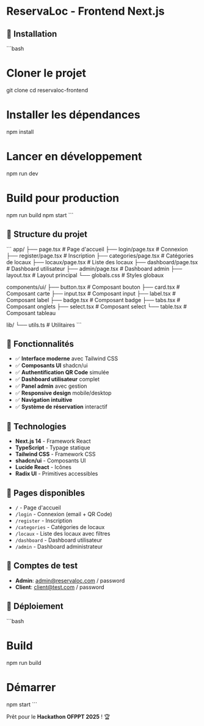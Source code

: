 # ReservaLoc - Frontend Next.js

## 🚀 Installation

\`\`\`bash
# Cloner le projet
git clone <votre-repo>
cd reservaloc-frontend

# Installer les dépendances
npm install

# Lancer en développement
npm run dev

# Build pour production
npm run build
npm start
\`\`\`

## 📁 Structure du projet

\`\`\`
app/
├── page.tsx              # Page d'accueil
├── login/page.tsx        # Connexion
├── register/page.tsx     # Inscription
├── categories/page.tsx   # Catégories de locaux
├── locaux/page.tsx       # Liste des locaux
├── dashboard/page.tsx    # Dashboard utilisateur
├── admin/page.tsx        # Dashboard admin
├── layout.tsx            # Layout principal
└── globals.css           # Styles globaux

components/ui/
├── button.tsx            # Composant bouton
├── card.tsx              # Composant carte
├── input.tsx             # Composant input
├── label.tsx             # Composant label
├── badge.tsx             # Composant badge
├── tabs.tsx              # Composant onglets
├── select.tsx            # Composant select
└── table.tsx             # Composant tableau

lib/
└── utils.ts              # Utilitaires
\`\`\`

## 🎨 Fonctionnalités

- ✅ **Interface moderne** avec Tailwind CSS
- ✅ **Composants UI** shadcn/ui
- ✅ **Authentification QR Code** simulée
- ✅ **Dashboard utilisateur** complet
- ✅ **Panel admin** avec gestion
- ✅ **Responsive design** mobile/desktop
- ✅ **Navigation intuitive**
- ✅ **Système de réservation** interactif

## 🔧 Technologies

- **Next.js 14** - Framework React
- **TypeScript** - Typage statique
- **Tailwind CSS** - Framework CSS
- **shadcn/ui** - Composants UI
- **Lucide React** - Icônes
- **Radix UI** - Primitives accessibles

## 📱 Pages disponibles

- `/` - Page d'accueil
- `/login` - Connexion (email + QR Code)
- `/register` - Inscription
- `/categories` - Catégories de locaux
- `/locaux` - Liste des locaux avec filtres
- `/dashboard` - Dashboard utilisateur
- `/admin` - Dashboard administrateur

## 🎯 Comptes de test

- **Admin**: admin@reservaloc.com / password
- **Client**: client@test.com / password

## 🚀 Déploiement

\`\`\`bash
# Build
npm run build

# Démarrer
npm start
\`\`\`

Prêt pour le **Hackathon OFPPT 2025** ! 🏆
